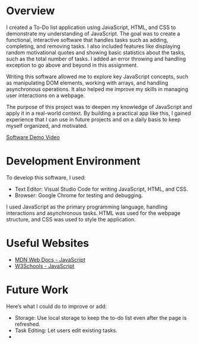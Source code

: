 # Overview

I created a To-Do list application using JavaScript, HTML, and CSS to demonstrate my understanding of JavaScript. The goal was to create a functional, interactive software that handles tasks such as adding, completing, and removing tasks. I also included features like displaying random motivational quotes and showing basic statistics about the tasks, such as the total number of tasks. I added an error throwing and handling exception to go above and beyond in this assignment.

Writing this software allowed me to explore key JavaScript concepts, such as manipulating DOM elements, working with arrays, and handling asynchronous operations. It also helped me improve my skills in managing user interactions on a webpage.

The purpose of this project was to deepen my knowledge of JavaScript and apply it in a real-world context. By building a practical app like this, I gained experience that I can use in future projects and on a daily basis to keep myself organized, and motivated.

[Software Demo Video](http://youtube.link.goes.here)

# Development Environment

To develop this software, I used:

- Text Editor: Visual Studio Code for writing JavaScript, HTML, and CSS.
- Browser: Google Chrome for testing and debugging.


I used JavaScript as the primary programming language, handling interactions and asynchronous tasks. HTML was used for the webpage structure, and CSS was used to style the application.

# Useful Websites

- [MDN Web Docs - JavaScript](https://developer.mozilla.org/en-US/docs/Web/JavaScript)
- [W3Schools - JavaScript](https://www.w3schools.com/js/)

# Future Work

Here’s what I could do to improve or add:

- Storage: Use local storage to keep the to-do list even after the page is refreshed.
- Task Editing: Let users edit existing tasks.
- 
